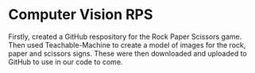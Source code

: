 # Computer Vision RPS

Firstly, created a GitHub respository for the Rock Paper Scissors game. Then used Teachable-Machine to create a model of images for the rock, paper and scissors signs. These were then downloaded and uploaded to GitHub to use in our code to come.

